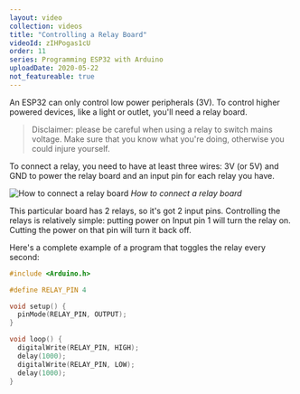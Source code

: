 ```yaml
---
layout: video
collection: videos
title: "Controlling a Relay Board"
videoId: zIHPogas1cU
order: 11
series: Programming ESP32 with Arduino
uploadDate: 2020-05-22
not_featureable: true
---
```


An ESP32 can only control low power peripherals (3V). To control higher powered devices, like a light or outlet, you'll need a relay board.

> Disclaimer: please be careful when using a relay to switch mains voltage. Make sure that you know what you're doing, otherwise you could injure yourself.

To connect a relay, you need to have at least three wires: 3V (or 5V) and GND to power the relay board and an input pin for each relay you have.

![How to connect a relay board]({{page.url}}../images/connect-relay-board.jpg)
*How to connect a relay board*

This particular board has 2 relays, so it's got 2 input pins. Controlling the relays is relatively simple: putting power on Input pin 1 will turn the relay on. Cutting the power on that pin will turn it back off.

Here's a complete example of a program that toggles the relay every second:

```cpp
#include <Arduino.h>

#define RELAY_PIN 4

void setup() {
  pinMode(RELAY_PIN, OUTPUT);
}

void loop() {
  digitalWrite(RELAY_PIN, HIGH);
  delay(1000);
  digitalWrite(RELAY_PIN, LOW);
  delay(1000);
}
```